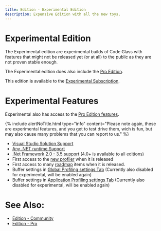 ```yaml
---
title: Edition - Experimental Edition
description: Expensive Edition with all the new toys.
---
```

# Experimental Edition
The Experimental edition are experimental builds of Code Glass with features that might not be released yet (or at all) to the public as they are not proven stable enough.

The Experimental edition does also include the [Pro Edition](Pro.md).

This edition is available to the [Experimental Subscription](../LicenseTypes/ExperimentalSubscription.md).

# Experimental Features
Experimental also has access to the [Pro Edition features](Pro.md#pro-features). 

{% include alertNoTitle.html type="info" content="Please note again, these are experimental features, and you get to test drive them, wich is fun, but may also cause many problems that you can report to us." %}

- [Visual Studio Solution Support](../features/supportedruntimes.md#visual-studio-solution)
- [Any .NET runtime Support](../features/supportedruntimes.md)
- [.Net Framework 2.0 - 3.5 support](../features/supportedruntimes.md#notes-on-net-framework-20-35) (4.0+ is available to all editions)
- First access to the [new profiler](../Roadmap/NonDotNetProfiler.md) when it is released
- First access to many [roadmap](../Roadmap.md) items when it is released.
- Buffer settings in [Global Profiling settings Tab](../views/clientusersettingswindow/profilingsettings.md) (Currently also disabled for experimental, will be enabled again)
- Buffer settings in [Application Profiling settings Tab](../views/ApplicationSettingsWindow/ProfilerSettings.md) (Currently also disabled for experimental, will be enabled again)


# See Also:
- [Edition - Community](Community.md)
- [Edition - Pro](Pro.md)

